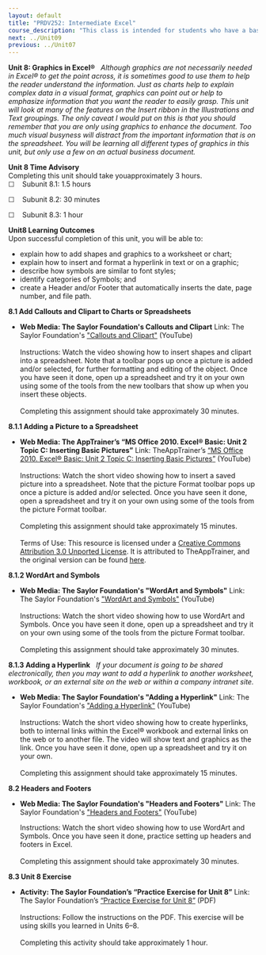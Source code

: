 ```yaml
---
layout: default
title: "PRDV252: Intermediate Excel"
course_description: "This class is intended for students who have a basic understanding of spreadsheets and are now ready to delve deeper into formatting, formulas and functions, multi-page spreadsheets, charting data, creating tables that have database features, and be introduced to pivot tables."
next: ../Unit09
previous: ../Unit07
---
```

**Unit 8: Graphics in Excel®** <span id="8"></span> 
*Although graphics are not necessarily needed in Excel® to get the point
across, it is sometimes good to use them to help the reader understand
the information. Just as charts help to explain complex data in a visual
format, graphics can point out or help to emphasize information that you
want the reader to easily grasp. This unit will look at many of the
features on the Insert ribbon in the Illustrations and Text groupings.
The only caveat I would put on this is that you should remember that you
are only using graphics to enhance the document. Too much visual
busyness will distract from the important information that is on the
spreadsheet. You will be learning all different types of graphics in
this unit, but only use a few on an actual business document.*

**Unit 8 Time Advisory**  
Completing this unit should take youapproximately 3 hours.  
 ☐    Subunit 8.1: 1.5 hours  
  
 ☐    Subunit 8.2: 30 minutes  
  
 ☐    Subunit 8.3: 1 hour

**Unit8 Learning Outcomes**  
Upon successful completion of this unit, you will be able to:
-   explain how to add shapes and graphics to a worksheet or chart;
-   explain how to insert and format a hyperlink in text or on a
    graphic;
-   describe how symbols are similar to font styles;
-   identify categories of Symbols; and
-   create a Header and/or Footer that automatically inserts the date,
    page number, and file path.

**8.1 Add Callouts and Clipart to Charts or Spreadsheets** <span
id="8.1"></span> 
-   **Web Media: The Saylor Foundation's Callouts and Clipart**
    Link: The Saylor Foundation's ["Callouts and
    Clipart"](http://www.youtube.com/watch?v=tCCequPVYjk) (YouTube)  
        
     Instructions: Watch the video showing how to insert shapes and
    clipart into a spreadsheet. Note that a toolbar pops up once a
    picture is added and/or selected, for further formatting and editing
    of the object. Once you have seen it done, open up a spreadsheet and
    try it on your own using some of the tools from the new toolbars
    that show up when you insert these objects.  
        
     Completing this assignment should take approximately 30 minutes.

**8.1.1 Adding a Picture to a Spreadsheet** <span id="8.1.1"></span> 
-   **Web Media: The AppTrainer’s “MS Office 2010. Excel® Basic: Unit 2
    Topic C: Inserting Basic Pictures”**
    Link: TheAppTrainer’s
    [“](http://www.youtube.com/watch?v=1KKHNHhfn_Q)[MS Office 2010.
    Excel® Basic: Unit 2 Topic C: Inserting Basic
    Pictures](http://www.youtube.com/watch?v=1KKHNHhfn_Q)[”](http://www.youtube.com/watch?v=1KKHNHhfn_Q)
    (YouTube)  
        
     Instructions: Watch the short video showing how to insert a saved
    picture into a spreadsheet. Note that the picture Format toolbar
    pops up once a picture is added and/or selected. Once you have seen
    it done, open a spreadsheet and try it on your own using some of the
    tools from the picture Format toolbar.  
        
     Completing this assignment should take approximately 15 minutes.  
        
     Terms of Use: This resource is licensed under a [Creative Commons
    Attribution 3.0 Unported
    License](http://creativecommons.org/licenses/by/3.0/). It is
    attributed to TheAppTrainer, and the original version can be found
    [here](http://www.youtube.com/yt/copyright/creative-commons.html).

**8.1.2 WordArt and Symbols** <span id="8.1.2"></span> 
-   **Web Media: The Saylor Foundation's "WordArt and Symbols"**
    Link: The Saylor Foundation's ["WordArt and
    Symbols"](http://www.youtube.com/watch?v=VkLO68vYsZ8) (YouTube)  
        
     Instructions: Watch the short video showing how to use WordArt and
    Symbols. Once you have seen it done, open up a spreadsheet and try
    it on your own using some of the tools from the picture Format
    toolbar.  
        
     Completing this assignment should take approximately 30 minutes.

**8.1.3 Adding a Hyperlink** <span id="8.1.3"></span> 
*If your document is going to be shared electronically, then you may
want to add a hyperlink to another worksheet, workbook, or an external
site on the web or within a company intranet site.*

-   **Web Media: The Saylor Foundation's "Adding a Hyperlink"**
    Link: The Saylor Foundation's ["Adding a
    Hyperlink"](http://www.youtube.com/watch?v=UE_AsL7-8Nc) (YouTube)  
        
     Instructions: Watch the short video showing how to create
    hyperlinks, both to internal links within the Excel® workbook and
    external links on the web or to another file. The video will show
    text and graphics as the link. Once you have seen it done, open up a
    spreadsheet and try it on your own.  
        
     Completing this assignment should take approximately 15 minutes.

**8.2 Headers and Footers** <span id="8.2"></span> 
-   **Web Media: The Saylor Foundation's "Headers and Footers"**
    Link: The Saylor Foundation's ["Headers and
    Footers"](http://www.youtube.com/watch?v=UzGsPXCMvmA) (YouTube)  
      
     Instructions: Watch the short video showing how to use WordArt and
    Symbols. Once you have seen it done, practice setting up headers and
    footers in Excel.  
        
     Completing this assignment should take approximately 30 minutes.

**8.3 Unit 8 Exercise** <span id="8.3"></span> 
-   **Activity: The Saylor Foundation’s “Practice Exercise for Unit 8”**
    Link: The Saylor Foundation’s [“Practice Exercise for Unit
    8”](http://www.saylor.org/site/wp-content/uploads/2013/10/PRDV252-Unit-8.3-Exercises-FINAL-UFinal.pdf) (PDF)  
        
     Instructions: Follow the instructions on the PDF. This exercise
    will be using skills you learned in Units 6–8.  
        
     Completing this activity should take approximately 1 hour.


